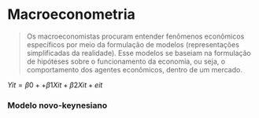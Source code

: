 # Macroeconometria

> Os macroeconomistas procuram entender fenômenos econômicos específicos por meio da formulação de modelos (representações
simplificadas da realidade). Esse modelos se baseiam na formulação de hipóteses sobre o funcionamento da economia, ou seja,
o comportamento dos agentes econômicos, dentro de um mercado.

$Yit = \beta0 + + \beta1Xit + \beta2Xit + eit$

### Modelo novo-keynesiano
